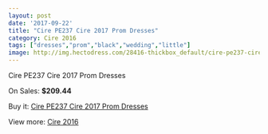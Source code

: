 ```yaml
---
layout: post
date: '2017-09-22'
title: "Cire PE237 Cire 2017 Prom Dresses"
category: Cire 2016
tags: ["dresses","prom","black","wedding","little"]
image: http://img.hectodress.com/28416-thickbox_default/cire-pe237-cire-2012-prom-dresses.jpg
---
```

Cire PE237 Cire 2017 Prom Dresses

On Sales: **$209.44**
<a href="https://www.hectodress.com/cire-2013/13266-cire-pe237-cire-2012-prom-dresses.html"><amp-img layout="responsive" width="600" height="600" src="//img.hectodress.com/28416-thickbox_default/cire-pe237-cire-2012-prom-dresses.jpg" alt="Cire PE237 Cire 2017 Prom Dresses 0" /></a>
<a href="https://www.hectodress.com/cire-2013/13266-cire-pe237-cire-2012-prom-dresses.html"><amp-img layout="responsive" width="600" height="600" src="//img.hectodress.com/28417-thickbox_default/cire-pe237-cire-2012-prom-dresses.jpg" alt="Cire PE237 Cire 2017 Prom Dresses 1" /></a>

Buy it: [Cire PE237 Cire 2017 Prom Dresses](https://www.hectodress.com/cire-2013/13266-cire-pe237-cire-2012-prom-dresses.html "Cire PE237 Cire 2017 Prom Dresses")

View more: [Cire 2016](https://www.hectodress.com/211-cire-2013 "Cire 2016")